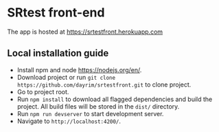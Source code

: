 # SRtest front-end

The app is hosted at https://srtestfront.herokuapp.com

## Local installation guide

- Install npm and node https://nodejs.org/en/.
- Download project or run `git clone https://github.com/dayrim/srtestfront.git` to clone project.
- Go to project root.
- Run `npm install` to download all flagged dependencies and build the project. All build files will be stored in the `dist/` directory.
- Run `npm run devserver` to start development server.
- Navigate to `http://localhost:4200/`.
